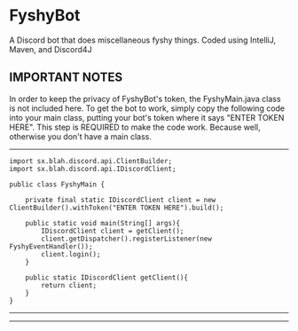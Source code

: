 # FyshyBot
A Discord bot that does miscellaneous fyshy things.
Coded using IntelliJ, Maven, and Discord4J

**IMPORTANT NOTES**
-------------------
In order to keep the privacy of FyshyBot's token, the FyshyMain.java class is not included here. To get the bot to work,
simply copy the following code into your main class, putting your bot's token where it says "ENTER TOKEN HERE".
This step is REQUIRED to make the code work. Because well, otherwise you don't have a main class.
__________________________________________________

    import sx.blah.discord.api.ClientBuilder;
    import sx.blah.discord.api.IDiscordClient;

    public class FyshyMain {

        private final static IDiscordClient client = new ClientBuilder().withToken("ENTER TOKEN HERE").build();
    
        public static void main(String[] args){
            IDiscordClient client = getClient();
            client.getDispatcher().registerListener(new FyshyEventHandler());
            client.login();
        }
        
        public static IDiscordClient getClient(){
            return client;
        }
    }
__________________________________________________

-------------------

